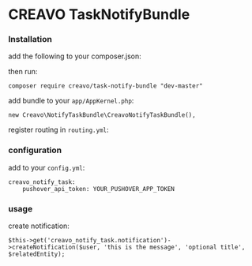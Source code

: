 # CREAVO TaskNotifyBundle

### Installation

add the following to your composer.json:


then run:

    composer require creavo/task-notify-bundle "dev-master"
    
add bundle to your `app/AppKernel.php`:

    new Creavo\NotifyTaskBundle\CreavoNotifyTaskBundle(),
    
register routing in `routing.yml`:


### configuration

add to your `config.yml`:

    creavo_notify_task:
        pushover_api_token: YOUR_PUSHOVER_APP_TOKEN
 
### usage

create notification:
    
    $this->get('creavo_notify_task.notification')->createNotification($user, 'this is the message', 'optional title', $relatedEntity);
    

